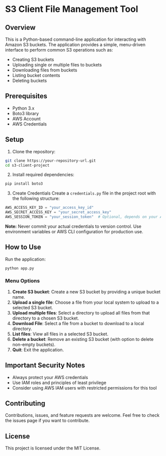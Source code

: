 # S3 Client File Management Tool

## Overview

This is a Python-based command-line application for interacting with Amazon S3 buckets. The application provides a simple, menu-driven interface to perform common S3 operations such as:

- Creating S3 buckets
- Uploading single or multiple files to buckets
- Downloading files from buckets
- Listing bucket contents
- Deleting buckets

## Prerequisites

- Python 3.x
- Boto3 library
- AWS Account
- AWS Credentials

## Setup

1. Clone the repository:
```bash
git clone https://your-repository-url.git
cd s3-client-project
```

2. Install required dependencies:
```bash
pip install boto3
```

3. Create Credentials
Create a `credentials.py` file in the project root with the following structure:
```python
AWS_ACCESS_KEY_ID = "your_access_key_id"
AWS_SECRET_ACCESS_KEY = "your_secret_access_key"
AWS_SESSION_TOKEN = "your_session_token"  # Optional, depends on your AWS setup
```

**Note:** Never commit your actual credentials to version control. Use environment variables or AWS CLI configuration for production use.

## How to Use

Run the application:
```bash
python app.py
```

### Menu Options

1. **Create S3 bucket**: Create a new S3 bucket by providing a unique bucket name.
2. **Upload a single file**: Choose a file from your local system to upload to a selected S3 bucket.
3. **Upload multiple files**: Select a directory to upload all files from that directory to a chosen S3 bucket.
4. **Download File**: Select a file from a bucket to download to a local directory.
5. **List files**: View all files in a selected S3 bucket.
6. **Delete a bucket**: Remove an existing S3 bucket (with option to delete non-empty buckets).
7. **Quit**: Exit the application.

## Important Security Notes

- Always protect your AWS credentials
- Use IAM roles and principles of least privilege
- Consider using AWS IAM users with restricted permissions for this tool

## Contributing

Contributions, issues, and feature requests are welcome. Feel free to check the issues page if you want to contribute.

## License

This project is licensed under the MIT License.
